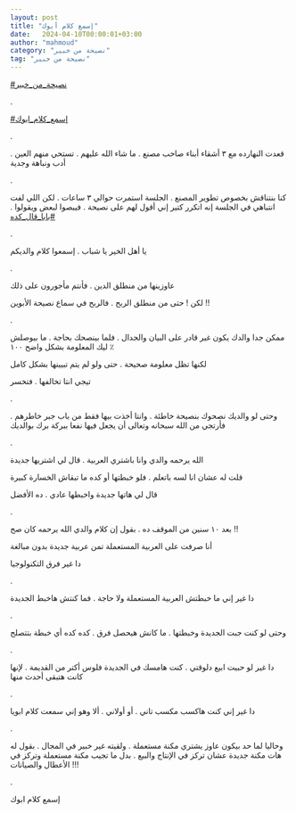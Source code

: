 ```yaml
---
layout: post
title: "إسمع كلام أبوك"
date:   2024-04-10T00:00:01+03:00
author: "mahmoud"
category: "نصيحة من خبير"
tag: "نصيحة من خبير"
---
```



[<u>\#نصيحة\_من\_خبير</u>](https://www.facebook.com/hashtag/%D9%86%D8%B5%D9%8A%D8%AD%D8%A9_%D9%85%D9%86_%D8%AE%D8%A8%D9%8A%D8%B1?__eep__=6&__cft__%5b0%5d=AZXNh5a508dgq3qOH0OG_g1A6vP307TMBC5pb3gI1_bIRgffCkbpkD5wqV826a4FVbXDEew3RQ-0K18PFt63BG319Kd1UdQlUVwjajKmkvlQPaAhbhir9UQ-F52q5F7HAkEVIm6o4V-FM4Lf82iaaIqUsHsIviLGLOq4C14C2EdeCw&__tn__=*NK-R)

.

[<u>\#إسمع\_كلام\_ابوك</u>](https://www.facebook.com/hashtag/%D8%A5%D8%B3%D9%85%D8%B9_%D9%83%D9%84%D8%A7%D9%85_%D8%A7%D8%A8%D9%88%D9%83?__eep__=6&__cft__%5b0%5d=AZXNh5a508dgq3qOH0OG_g1A6vP307TMBC5pb3gI1_bIRgffCkbpkD5wqV826a4FVbXDEew3RQ-0K18PFt63BG319Kd1UdQlUVwjajKmkvlQPaAhbhir9UQ-F52q5F7HAkEVIm6o4V-FM4Lf82iaaIqUsHsIviLGLOq4C14C2EdeCw&__tn__=*NK-R)

.

قعدت النهارده مع ٣ أشقاء أبناء صاحب مصنع . ما شاء الله
عليهم . تستحي منهم العين . أدب ونباهة وجدية

.

كنا بنتناقش بخصوص تطوير المصنع . الجلسة استمرت حوالي ٣
ساعات . لكن اللي لفت انتباهي في الجلسة إنه اتكرر كتير إني أقول لهم على
نصيحة . فيبصوا لبعض ويقولوا .
[<u>\#بابا\_قال\_كده</u>](https://www.facebook.com/hashtag/%D8%A8%D8%A7%D8%A8%D8%A7_%D9%82%D8%A7%D9%84_%D9%83%D8%AF%D9%87?__eep__=6&__cft__%5b0%5d=AZXNh5a508dgq3qOH0OG_g1A6vP307TMBC5pb3gI1_bIRgffCkbpkD5wqV826a4FVbXDEew3RQ-0K18PFt63BG319Kd1UdQlUVwjajKmkvlQPaAhbhir9UQ-F52q5F7HAkEVIm6o4V-FM4Lf82iaaIqUsHsIviLGLOq4C14C2EdeCw&__tn__=*NK-R)

.

يا أهل الخير يا شباب . إسمعوا كلام والديكم

.

عاوزينها من منطلق الدين . فأنتم مأجورون على ذلك

لكن ! حتى من منطلق الربح . فالربح في سماع نصيحة
الأبوين !!

.

ممكن جدا والدك يكون غير قادر على البيان والجدال . فلما
بينصحك بحاجة . ما بيوصلش ليك المعلومة بشكل واضح ١٠٠ ٪

لكنها تظل معلومة صحيحة . حتى ولو لم يتم تبيينها بشكل
كامل

تيجي انتا تخالفها . فتخسر

.

وحتى لو والديك نصحوك بنصيحة خاطئة . وانتا أخذت بيها فقط
من باب جبر خاطرهم . فأرتجي من الله سبحانه وتعالى أن يجعل فيها نفعا ببركة
برك بوالديك

.

الله يرحمه والدي وانا باشتري العربية . قال لي اشتريها
جديدة

قلت له عشان انا لسه باتعلم . فلو خبطتها أو كده ما تبقاش
الخسارة كبيرة

قال لي هاتها جديدة واخبطها عادي . ده الأفضل

.

بعد ١٠ سنين من الموقف ده . بقول إن كلام والدي الله يرحمه
كان صح !!

أنا صرفت على العربية المستعملة تمن عربية جديدة بدون
مبالغة

دا غير فرق التكنولوجيا

.

دا غير إني ما خبطتش العربية المستعملة ولا حاجة . فما
كنتش هاخبط الجديدة

.

وحتى لو كنت جبت الجديدة وخبطتها . ما كانش هيحصل فرق .
كده كده أي خبطة بتتصلح

.

دا غير لو حبيت ابيع دلوقتي . كنت هامسك في الجديدة فلوس
أكتر من القديمة . لإنها كانت هتبقى أحدث منها

.

دا غير إني كنت هاكسب مكسب تاني . أو أولاني . ألا وهو إني
سمعت كلام ابويا

.

وحاليا لما حد بيكون عاوز يشتري مكنة مستعملة . ولقيته غير
خبير في المجال . بقول له هات مكنة جديدة عشان تركز في الإنتاج والبيع .
بدل ما تجيب مكنة مستعملة وتركز في الأعطال والصيانات !!!

.

إسمع كلام ابوك
